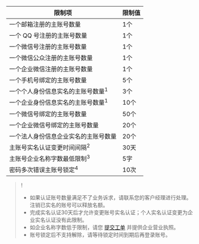 | 限制项 | 限制值 | 
|---------|---------|
| 一个邮箱注册的主账号数量 | 1个| 
|一个 QQ 号注册的主账号数量 | 1个 | 
| 一个微信号注册的主账号数量 | 1个 | 
| 一个微信公众注册的主账号数量 | 1个 | 
| 一个企业微信注册的主账号数量  | 1个 |
| 一个手机号绑定的主账号数量 | 5个 | 
| 一个个人身份信息实名的主账号数量<sup>1</sup> | 3个 | 
| 一个企业身份信息实名的主账号数量<sup>1</sup> | 10个 | 
| 一个微信号绑定的主账号数量 | 50个 | 
| 一个企业微信号绑定的主账号数量 | 20个 | 
| 一个法人身份信息企业实名的主账号数量| 20个 | 
| 主账号实名认证变更时间间隔<sup>2</sup> | 30天 | 
| 主账号企业名称字数最低限制<sup>3</sup> | 5字 | 
| 密码多次错误主账号锁定<sup>4</sup>| 10次 | 


>!
> - 如果认证账号数量满足不了业务诉求，请联系您的客户经理进行处理。注销已实名的账号可以释放名额。
> - 完成实名认证30天后才允许变更账号实名认证；个人实名认证变更为企业实名认证没有此限制。
> - 如企业名称字数低于限制，请您 [提交工单](https://console.cloud.tencent.com/workorder/category) 并提供企业营业执照。
> - 账号锁定后不支持解除，请等待锁定时间到期后再登录账号。
